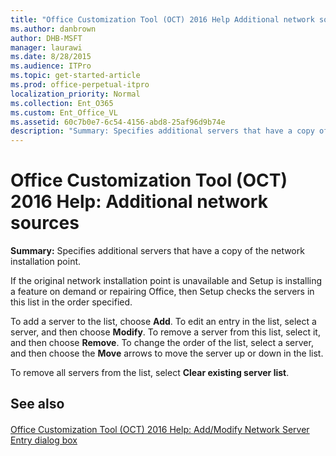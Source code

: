 ```yaml
---
title: "Office Customization Tool (OCT) 2016 Help Additional network sources"
ms.author: danbrown
author: DHB-MSFT
manager: laurawi
ms.date: 8/28/2015
ms.audience: ITPro
ms.topic: get-started-article
ms.prod: office-perpetual-itpro
localization_priority: Normal
ms.collection: Ent_O365
ms.custom: Ent_Office_VL
ms.assetid: 60c7b0e7-6c54-4156-abd8-25af96d9b74e
description: "Summary: Specifies additional servers that have a copy of the network installation point."
---
```


# Office Customization Tool (OCT) 2016 Help: Additional network sources

 **Summary:** Specifies additional servers that have a copy of the network installation point. 
  
If the original network installation point is unavailable and Setup is installing a feature on demand or repairing Office, then Setup checks the servers in this list in the order specified.
  
To add a server to the list, choose **Add**. To edit an entry in the list, select a server, and then choose **Modify**. To remove a server from this list, select it, and then choose **Remove**. To change the order of the list, select a server, and then choose the **Move** arrows to move the server up or down in the list. 
  
To remove all servers from the list, select **Clear existing server list**.
  
## See also

#### 

[Office Customization Tool (OCT) 2016 Help: Add/Modify Network Server Entry dialog box](oct-2016-help-add-modify-network-server-entry-dialog-box.md)

